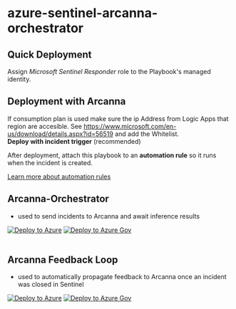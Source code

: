 # azure-sentinel-arcanna-orchestrator



## Quick Deployment
Assign *Microsoft Sentinel Responder* role to the Playbook's managed identity.

## Deployment with Arcanna 
If consumption plan is used make sure the ip Address from Logic Apps that region are accesible.
See https://www.microsoft.com/en-us/download/details.aspx?id=56519 and add the Whitelist.  
**Deploy with incident trigger** (recommended)

After deployment, attach this playbook to an **automation rule** so it runs when the incident is created.

[Learn more about automation rules](https://docs.microsoft.com/azure/sentinel/automate-incident-handling-with-automation-rules#creating-and-managing-automation-rules)

## Arcanna-Orchestrator 
- used to send incidents to Arcanna and await inference results 

[![Deploy to Azure](https://aka.ms/deploytoazurebutton)](https://portal.azure.com/#create/Microsoft.Template/uri/https%3A%2F%2Fraw.githubusercontent.com%2Fsiscale%2Fazure-sentinel-arcanna-orchestrator%2Fmaster%2Fazuredeploy.json)
[![Deploy to Azure Gov](https://aka.ms/deploytoazuregovbutton)](https://portal.azure.us/#create/Microsoft.Template/uri/https%3A%2F%2Fraw.githubusercontent.com%2Fsiscale%2Fazure-sentinel-arcanna-orchestrator%2Fmaster%2Fazuredeploy.json)
<br><br>


## Arcanna Feedback Loop
- used to automatically propagate feedback to Arcanna once an incident was closed in Sentinel

[![Deploy to Azure](https://aka.ms/deploytoazurebutton)](https://portal.azure.com/#create/Microsoft.Template/uri/https%3A%2F%2Fraw.githubusercontent.com%2Fsiscale%2Fazure-sentinel-arcanna-orchestrator%2Fmaster%2Farcanna-feedback-loop%2Fazuredeploy.json)
[![Deploy to Azure Gov](https://aka.ms/deploytoazuregovbutton)](https://portal.azure.us/#create/Microsoft.Template/uri/https%3A%2F%2Fraw.githubusercontent.com%2Fsiscale%2Fazure-sentinel-arcanna-orchestrator%2Fmaster%2Farcanna-feedback-loop%2Fazuredeploy.json)
<br><br>